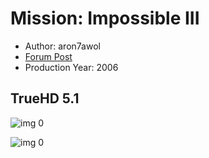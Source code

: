 # Mission: Impossible III

* Author: aron7awol
* [Forum Post](https://www.avsforum.com/threads/bass-eq-for-filtered-movies.2995212/post-57322744)
* Production Year: 2006

## TrueHD 5.1

![img 0](https://i.imgur.com/AXhr8SW.jpg)

![img 0](https://i.imgur.com/re7srVQ.png)

